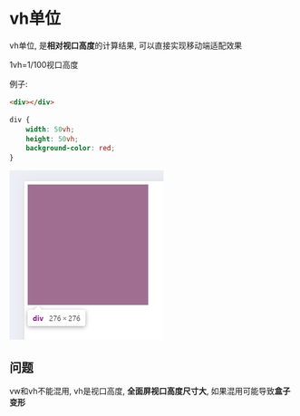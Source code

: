 # vh单位

vh单位, 是**相对视口高度**的计算结果, 可以直接实现移动端适配效果

1vh=1/100视口高度

例子:

```html
<div></div>
```

```css
div {
    width: 50vh;
    height: 50vh;
    background-color: red;
}
```

![dbe9eba3e15232a82715e60ae548140acc8a738d](Assets/dbe9eba3e15232a82715e60ae548140acc8a738d.png)

## 问题

vw和vh不能混用, vh是视口高度, **全面屏视口高度尺寸大**, 如果混用可能导致**盒子变形**

